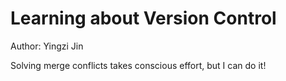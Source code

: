 # Learning about Version Control

Author: Yingzi Jin

Solving merge conflicts takes conscious effort, but I can do it!